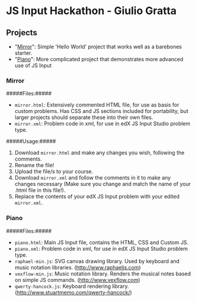 # JS Input Hackathon - Giulio Gratta #

## Projects ##
- "[Mirror](https://github.com/caesar2164/Hackathon/tree/master/Mirror)": Simple 'Hello World' project that works well as a barebones starter.
- "[Piano](https://github.com/caesar2164/Hackathon/tree/master/Piano)": More complicated project that demonstrates more advanced use of JS Input


### Mirror ###
#####Files:#####
- `mirror.html`: Extensively commented HTML file, for use as basis for custom problems. Has CSS and JS sections included for portability, but larger projects should separate these into their own files.
- `mirror.xml`: Problem code in xml, for use in edX JS Input Studio problem type.

#####Usage:#####
1. Download `mirror.html` and make any changes you wish, following the comments.
1. Rename the file!
1. Upload the file/s to your course.
1. Download `mirror.xml` and follow the comments in it to make any changes necessary (Make sure you change and match the name of your .html file in this file!).
1. Replace the contents of your edX JS Input problem with your edited `mirror.xml`.

### Piano ###
#####Files:#####
- `piano.html`: Main JS Input file, contains the HTML, CSS and Custom JS.
- `piano.xml`: Problem code in xml, for use in edX JS Input Studio problem type.
- `raphael-min.js`: SVG canvas drawing library. Used by keyboard and music notation libraries. (http://www.raphaeljs.com)
- `vexflow-min.js`: Music notation library. Renders the musical notes based on simple JS commands. (http://www.vexflow.com)
- `qwerty-hancock.js`: Keyboard rendering library. (http://www.stuartmemo.com/qwerty-hancock/)
